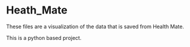 # Heath_Mate

These files are a visualization of the data that is saved from Health Mate. 

This is a python based project.
